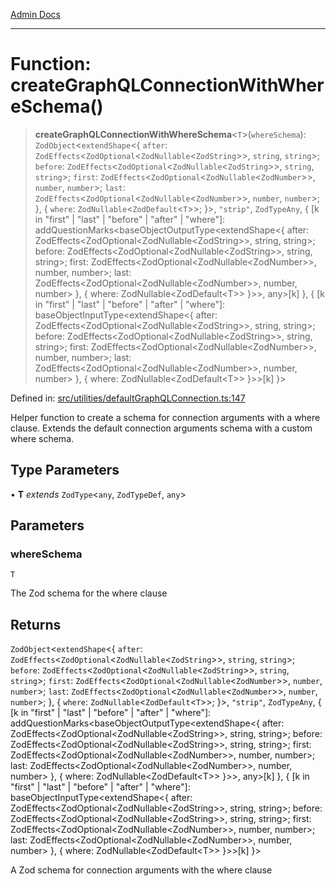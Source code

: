 [Admin Docs](/)

***

# Function: createGraphQLConnectionWithWhereSchema()

> **createGraphQLConnectionWithWhereSchema**\<`T`\>(`whereSchema`): `ZodObject`\<`extendShape`\<\{ `after`: `ZodEffects`\<`ZodOptional`\<`ZodNullable`\<`ZodString`\>\>, `string`, `string`\>; `before`: `ZodEffects`\<`ZodOptional`\<`ZodNullable`\<`ZodString`\>\>, `string`, `string`\>; `first`: `ZodEffects`\<`ZodOptional`\<`ZodNullable`\<`ZodNumber`\>\>, `number`, `number`\>; `last`: `ZodEffects`\<`ZodOptional`\<`ZodNullable`\<`ZodNumber`\>\>, `number`, `number`\>; \}, \{ `where`: `ZodNullable`\<`ZodDefault`\<`T`\>\>; \}\>, `"strip"`, `ZodTypeAny`, \{ \[k in "first" \| "last" \| "before" \| "after" \| "where"\]: addQuestionMarks\<baseObjectOutputType\<extendShape\<\{ after: ZodEffects\<ZodOptional\<ZodNullable\<ZodString\>\>, string, string\>; before: ZodEffects\<ZodOptional\<ZodNullable\<ZodString\>\>, string, string\>; first: ZodEffects\<ZodOptional\<ZodNullable\<ZodNumber\>\>, number, number\>; last: ZodEffects\<ZodOptional\<ZodNullable\<ZodNumber\>\>, number, number\> \}, \{ where: ZodNullable\<ZodDefault\<T\>\> \}\>\>, any\>\[k\] \}, \{ \[k in "first" \| "last" \| "before" \| "after" \| "where"\]: baseObjectInputType\<extendShape\<\{ after: ZodEffects\<ZodOptional\<ZodNullable\<ZodString\>\>, string, string\>; before: ZodEffects\<ZodOptional\<ZodNullable\<ZodString\>\>, string, string\>; first: ZodEffects\<ZodOptional\<ZodNullable\<ZodNumber\>\>, number, number\>; last: ZodEffects\<ZodOptional\<ZodNullable\<ZodNumber\>\>, number, number\> \}, \{ where: ZodNullable\<ZodDefault\<T\>\> \}\>\>\[k\] \}\>

Defined in: [src/utilities/defaultGraphQLConnection.ts:147](https://github.com/NishantSinghhhhh/talawa-api/blob/b87b8a22e4088f1ea75d4769c10896977d674855/src/utilities/defaultGraphQLConnection.ts#L147)

Helper function to create a schema for connection arguments with a where clause.
Extends the default connection arguments schema with a custom where schema.

## Type Parameters

• **T** *extends* `ZodType`\<`any`, `ZodTypeDef`, `any`\>

## Parameters

### whereSchema

`T`

The Zod schema for the where clause

## Returns

`ZodObject`\<`extendShape`\<\{ `after`: `ZodEffects`\<`ZodOptional`\<`ZodNullable`\<`ZodString`\>\>, `string`, `string`\>; `before`: `ZodEffects`\<`ZodOptional`\<`ZodNullable`\<`ZodString`\>\>, `string`, `string`\>; `first`: `ZodEffects`\<`ZodOptional`\<`ZodNullable`\<`ZodNumber`\>\>, `number`, `number`\>; `last`: `ZodEffects`\<`ZodOptional`\<`ZodNullable`\<`ZodNumber`\>\>, `number`, `number`\>; \}, \{ `where`: `ZodNullable`\<`ZodDefault`\<`T`\>\>; \}\>, `"strip"`, `ZodTypeAny`, \{ \[k in "first" \| "last" \| "before" \| "after" \| "where"\]: addQuestionMarks\<baseObjectOutputType\<extendShape\<\{ after: ZodEffects\<ZodOptional\<ZodNullable\<ZodString\>\>, string, string\>; before: ZodEffects\<ZodOptional\<ZodNullable\<ZodString\>\>, string, string\>; first: ZodEffects\<ZodOptional\<ZodNullable\<ZodNumber\>\>, number, number\>; last: ZodEffects\<ZodOptional\<ZodNullable\<ZodNumber\>\>, number, number\> \}, \{ where: ZodNullable\<ZodDefault\<T\>\> \}\>\>, any\>\[k\] \}, \{ \[k in "first" \| "last" \| "before" \| "after" \| "where"\]: baseObjectInputType\<extendShape\<\{ after: ZodEffects\<ZodOptional\<ZodNullable\<ZodString\>\>, string, string\>; before: ZodEffects\<ZodOptional\<ZodNullable\<ZodString\>\>, string, string\>; first: ZodEffects\<ZodOptional\<ZodNullable\<ZodNumber\>\>, number, number\>; last: ZodEffects\<ZodOptional\<ZodNullable\<ZodNumber\>\>, number, number\> \}, \{ where: ZodNullable\<ZodDefault\<T\>\> \}\>\>\[k\] \}\>

A Zod schema for connection arguments with the where clause
